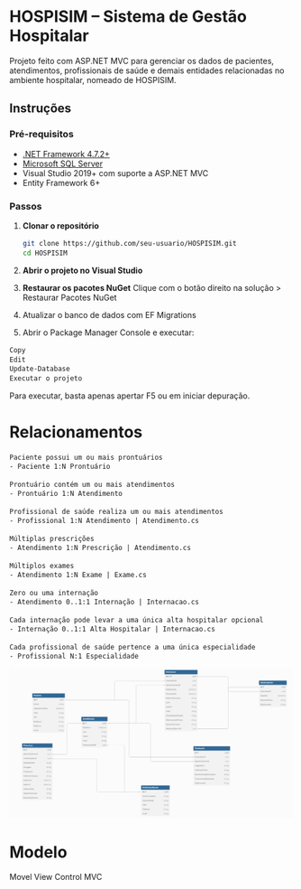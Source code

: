 # HOSPISIM – Sistema de Gestão Hospitalar
Projeto feito com ASP.NET MVC para gerenciar os dados de pacientes, atendimentos, profissionais de saúde e demais entidades relacionadas no ambiente hospitalar, nomeado de HOSPISIM.

## Instruções

### Pré-requisitos

- [.NET Framework 4.7.2+](https://dotnet.microsoft.com/)
- [Microsoft SQL Server](https://www.microsoft.com/pt-br/sql-server/sql-server-downloads)
- Visual Studio 2019+ com suporte a ASP.NET MVC
- Entity Framework 6+

### Passos

1. **Clonar o repositório**
   ```bash
   git clone https://github.com/seu-usuario/HOSPISIM.git
   cd HOSPISIM
   ```
2. **Abrir o projeto no Visual Studio**

3. **Restaurar os pacotes NuGet**
Clique com o botão direito na solução > Restaurar Pacotes NuGet

4. Atualizar o banco de dados com EF Migrations

5. Abrir o Package Manager Console e executar:

```bash
Copy
Edit
Update-Database
Executar o projeto
```

Para executar, basta apenas apertar F5 ou em iniciar depuração.

# Relacionamentos
```
Paciente possui um ou mais prontuários
- Paciente 1:N Prontuário

Prontuário contém um ou mais atendimentos
- Prontuário 1:N Atendimento

Profissional de saúde realiza um ou mais atendimentos
- Profissional 1:N Atendimento | Atendimento.cs

Múltiplas prescrições
- Atendimento 1:N Prescrição | Atendimento.cs

Múltiplos exames
- Atendimento 1:N Exame | Exame.cs

Zero ou uma internação
- Atendimento 0..1:1 Internação | Internacao.cs

Cada internação pode levar a uma única alta hospitalar opcional
- Internação 0..1:1 Alta Hospitalar | Internacao.cs

Cada profissional de saúde pertence a uma única especialidade
- Profissional N:1 Especialidade
```

![image](https://raw.githubusercontent.com/slonyrufus/Trabalho130625/refs/heads/main/relation.png)

# Modelo
Movel View Control
MVC
